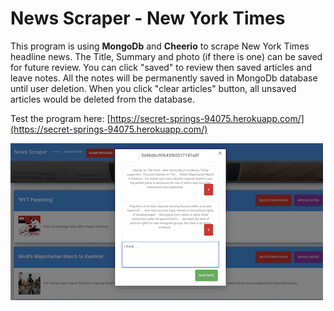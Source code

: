# News Scraper  - New York Times

This program is using **MongoDb** and **Cheerio** to scrape New York Times headline news. The Title, Summary and photo (if there is one) can be saved for future review. You can click "saved" to review then saved articles and leave notes. All the notes will be permanently saved in MongoDb database until user deletion. When you click "clear articles" button, all unsaved articles would be deleted from the database.

Test the program here:
[https://secret-springs-94075.herokuapp.com/](https://secret-springs-94075.herokuapp.com/)

![NYT](./NYT.png)